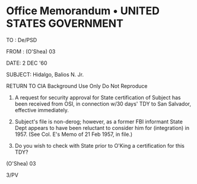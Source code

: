 # Office Memorandum • UNITED STATES GOVERNMENT

TO : De/PSD

FROM : (O'Shea) 03

DATE: 2 DEC '60

SUBJECT: Hidalgo, Balios N. Jr.

RETURN TO CIA
Background Use Only
Do Not Reproduce

1. A request for security approval for State
   certification of Subject has been received from
   OSI, in connection w/30 days' TDY to
   San Salvador, effective immediately.

2. Subject's file is non-derog; however,
   as a former FBI informant State Dept
   appears to have been reluctant to
   consider him for (integration) in 1957. (See
   Col. E's Memo of 21 Feb 1957, in file.)

3. Do you wish to check with State
   prior to O'King a certification for this
   TDY?

(O'Shea) 03

3/PV
